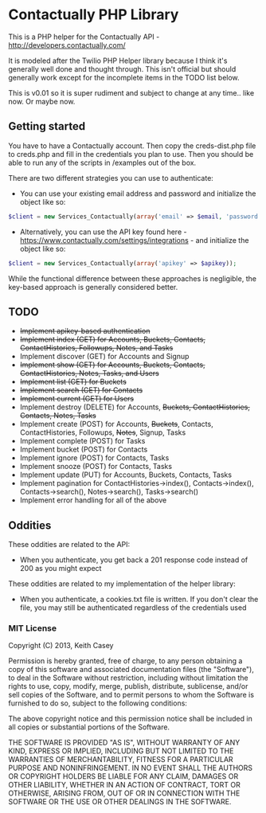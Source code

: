 Contactually PHP Library
================

This is a PHP helper for the Contactually API - http://developers.contactually.com/

It is modeled after the Twilio PHP Helper library because I think it's generally well done and thought through. This isn't official but should generally work except for the incomplete items in the TODO list below.

This is v0.01 so it is super rudiment and subject to change at any time.. like now. Or maybe now.

## Getting started

You have to have a Contactually account. Then copy the creds-dist.php file to creds.php and fill in the credentials you plan to use. Then you should be able to run any of the scripts in /examples out of the box.

There are two different strategies you can use to authenticate:

 * You can use your existing email address and password and initialize the object like so:

```php
$client = new Services_Contactually(array('email' => $email, 'password' => $password));
```

 * Alternatively, you can use the API key found here - https://www.contactually.com/settings/integrations - and initialize the object like so:

```php
$client = new Services_Contactually(array('apikey' => $apikey));
```

While the functional difference between these approaches is negligible, the key-based approach is generally considered better.


## TODO

*  ~~Implement apikey-based authentication~~
*  ~~Implement index (GET) for Accounts, Buckets, Contacts, ContactHistories, Followups, Notes, and Tasks~~
*  Implement discover (GET) for Accounts and Signup
*  ~~Implement show (GET) for Accounts, Buckets, Contacts, ContactHistories, Notes, Tasks, and Users~~
*  ~~Implement list (GET) for Buckets~~
*  ~~Implement search (GET) for Contacts~~
*  ~~Implement current (GET) for Users~~
*  Implement destroy (DELETE) for Accounts, ~~Buckets, ContactHistories, Contacts, Notes, Tasks~~
*  Implement create (POST) for Accounts, ~~Buckets~~, Contacts, ContactHistories, Followups, ~~Notes~~, Signup, Tasks
*  Implement complete (POST) for Tasks
*  Implement bucket (POST) for Contacts
*  Implement ignore (POST) for Contacts, Tasks
*  Implement snooze (POST) for Contacts, Tasks
*  Implement update (PUT) for Accounts, Buckets, Contacts, Tasks
*  Implement pagination for ContactHistories->index(), Contacts->index(), Contacts->search(), Notes->search(), Tasks->search()
*  Implement error handling for all of the above

## Oddities

These oddities are related to the API:

 *  When you authenticate, you get back a 201 response code instead of 200 as you might expect
 
These oddities are related to my implementation of the helper library:

 *  When you authenticate, a cookies.txt file is written. If you don't clear the file, you may still be authenticated regardless of the credentials used

### MIT License

Copyright (C) 2013, Keith Casey <contrib at caseysoftware dot com>

Permission is hereby granted, free of charge, to any person obtaining a copy of
this software and associated documentation files (the "Software"), to deal in
the Software without restriction, including without limitation the rights to
use, copy, modify, merge, publish, distribute, sublicense, and/or sell copies
of the Software, and to permit persons to whom the Software is furnished to do
so, subject to the following conditions:

The above copyright notice and this permission notice shall be included in all
copies or substantial portions of the Software.

THE SOFTWARE IS PROVIDED "AS IS", WITHOUT WARRANTY OF ANY KIND, EXPRESS OR
IMPLIED, INCLUDING BUT NOT LIMITED TO THE WARRANTIES OF MERCHANTABILITY, FITNESS
FOR A PARTICULAR PURPOSE AND NONINFRINGEMENT. IN NO EVENT SHALL THE AUTHORS OR
COPYRIGHT HOLDERS BE LIABLE FOR ANY CLAIM, DAMAGES OR OTHER LIABILITY, WHETHER
IN AN ACTION OF CONTRACT, TORT OR OTHERWISE, ARISING FROM, OUT OF OR IN
CONNECTION WITH THE SOFTWARE OR THE USE OR OTHER DEALINGS IN THE SOFTWARE.
